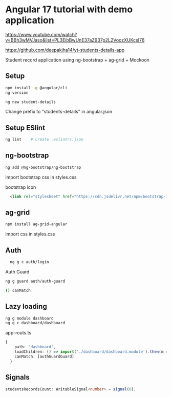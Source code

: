 # Angular 17 tutorial with demo application

https://www.youtube.com/watch?v=BBh3wMVJaso&list=PL3EibBwUnE37aZ937p2L2VoozXUKcsI76

https://github.com/deepakjha14/yt-students-details-app

Student record application using ng-bootstrap + ag-grid + Mockoon

## Setup
  
```bash
npm install -g @angular/cli
ng version

ng new student-details
```

Change prefix to "students-details" in angular.json

## Setup ESlint
  
```bash
ng lint    # create .eslintrc.json
```

## ng-bootstrap

```bash
ng add @ng-bootstrap/ng-bootstrap
```

import bootstrap css in styles.css

bootstrap icon

```html
  <link rel="stylesheet" href="https://cdn.jsdelivr.net/npm/bootstrap-icons@1.11.2/font/bootstrap-icons.min.css">
```

## ag-grid

```bash
npm install ag-grid-angular                
```

import  css in styles.css

## Auth
  
```bash
  ng g c auth/login
```

Auth Guard

```bash
ng g guard auth/auth-guard

() canMatch
```

## Lazy loading

```bash
ng g module dashboard
ng g c dashboard/dashboard

```

app-routs.ts

```ts
{
    path: 'dashboard',
    loadChildren: () => import('./dashboard/dashboard.module').then(m => m.DashboardModule),
    canMatch: [authGuardGuard]
  }
```

## Signals

```ts
studentsRecordsCount: WritableSignal<number> = signal(0);
```
